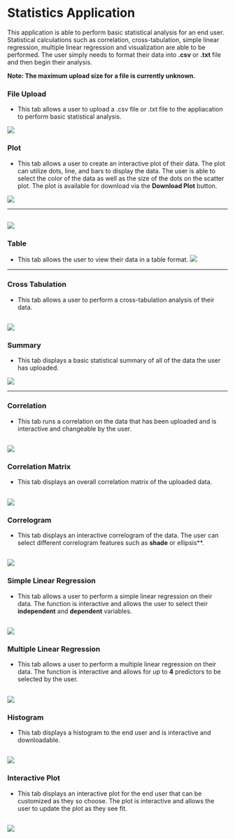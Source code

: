 # Statistics Application

This application is able to perform basic statistical analysis for an end user. Statistical calculations such as correlation, cross-tabulation, simple linear regression, multiple linear regression and visualization are able to be performed. The user simply needs to format their data into **.csv** or **.txt** file and then begin their analysis. 

**Note: The maximum upload size for a file is currently unknown.**


### File Upload

+ This tab allows a user to upload a .csv file or .txt file to the appliacation to perform basic statistical analysis. 

![](./www/stats_upload.png)

### Plot

+ This tab allows a user to create an interactive plot of their data. The plot can utilize dots, line, and bars to display the data. The user is able to select the color of the data as well as the size of the dots on the scatter plot. The plot is available for download via the **Download Plot** button. 

![](./www/stats_plot_one.png)

---

![](./www/stats_plot_two.png)
---
### Table

+ This tab allows the user to view their data in a table format. 
![](./www/stats_table.png)

---
### Cross Tabulation

+ This tab allows a user to perform a cross-tabulation analysis of their data. 

![](./www/stats_cross_tabulation.png)
---
### Summary

+ This tab displays a basic statistical summary of all of the data the user has uploaded. 

![](./www/stats_summary.png)

---
### Correlation

+ This tab runs a correlation on the data that has been uploaded and is interactive and changeable by the user. 

![](./www/stats_correlation.png)
----

### Correlation Matrix

+ This tab displays an overall correlation matrix of the uploaded data. 

![](./www/stats_correlation_matrix.png)
----

### Correlogram

+ This tab displays an interactive correlogram of the data. The user can select different correlogram features such as **shade** or ellipsis**.

![](./www/stats_correlogram.png)
---

### Simple Linear Regression

+ This tab allows a user to perform a simple linear regression on their data. The function is interactive and allows the user to select their **independent** and **dependent** variables. 

![](./www/stats_simple_linear_regression.png)
---

### Multiple Linear Regression

+ This tab allows a user to perform a multiple linear regression on their data. The function is interactive and allows for up to **4** predictors to be selected by the user. 

![](./www/stats_multiple_linear_regression.png)
---

### Histogram

+ This tab displays a histogram to the end user and is interactive and downloadable. 

![](./www/stats_histogram.png)
---

### Interactive Plot

+ This tab displays an interactive plot for the end user that can be customized as they so choose. The plot is interactive and allows the user to update the plot as they see fit. 

![](./www/stats_interactive_plot.png)
---
